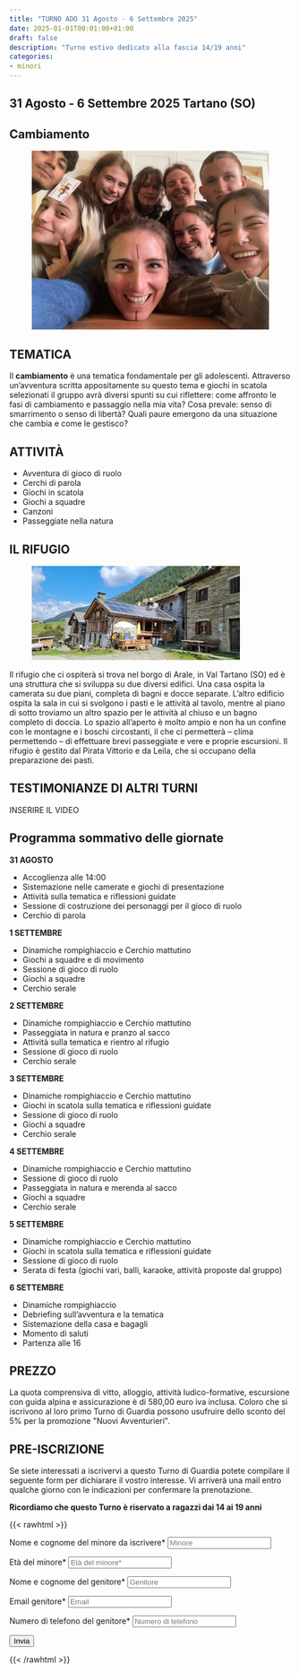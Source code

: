 ```yaml
---
title: "TURNO ADO 31 Agosto - 6 Settembre 2025"
date: 2025-01-01T00:01:00+01:00
draft: false
description: "Turno estivo dedicato alla fascia 14/19 anni"
categories:
- minori
---
```



## 31 Agosto - 6 Settembre 2025 Tartano (SO)
## Cambiamento
<figure>
      <img class=responsive-image src="gruppo.jpeg" alt="Persone giocano al tavolo" />
</figure>

## TEMATICA

Il **cambiamento** è una tematica fondamentale per gli adolescenti. 
Attraverso un’avventura scritta appositamente su questo tema e giochi in scatola selezionati il gruppo avrà diversi spunti su cui riflettere: come affronto le fasi di cambiamento e passaggio nella mia vita? Cosa prevale: senso di smarrimento o senso di libertà? Quali paure emergono da una situazione che cambia e come le gestisco?

## ATTIVITÀ

- Avventura di gioco di ruolo 
- Cerchi di parola
- Giochi in scatola
- Giochi a squadre
- Canzoni
- Passeggiate nella natura

## IL RIFUGIO

<figure>
      <img class=responsive-image src="rifugio.jpeg" alt="Persone giocano al tavolo" />
</figure>

Il rifugio che ci ospiterà si trova nel borgo di Arale, in Val Tartano (SO) ed è una struttura che si sviluppa su due diversi edifici. Una casa ospita la camerata su due piani, completa di bagni e docce separate. L’altro edificio ospita la sala in cui si svolgono i pasti e le attività al tavolo, mentre al piano di sotto troviamo un altro spazio per le attività al chiuso e un bagno completo di doccia.  Lo spazio all’aperto è molto ampio e non ha un confine con le montagne e i boschi circostanti, il che ci permetterà – clima permettendo – di effettuare brevi passeggiate e vere e proprie escursioni. Il rifugio è gestito dal Pirata Vittorio e da Leila, che si occupano della preparazione dei pasti. 


 ## TESTIMONIANZE DI ALTRI TURNI

 INSERIRE IL VIDEO

 ## Programma sommativo delle giornate

**31 AGOSTO**

- Accoglienza alle 14:00
- Sistemazione nelle camerate e giochi di presentazione
- Attività sulla tematica e riflessioni guidate
- Sessione di costruzione dei personaggi per il gioco di ruolo
- Cerchio di parola

**1 SETTEMBRE**

- Dinamiche rompighiaccio e Cerchio mattutino
- Giochi a squadre e di movimento
- Sessione di gioco di ruolo
- Giochi a squadre
- Cerchio serale

**2 SETTEMBRE**

- Dinamiche rompighiaccio e Cerchio mattutino
- Passeggiata in natura e pranzo al sacco
- Attività sulla tematica e rientro al rifugio
- Sessione di gioco di ruolo
- Cerchio serale

**3 SETTEMBRE**

- Dinamiche rompighiaccio e Cerchio mattutino
- Giochi in scatola sulla tematica e riflessioni guidate
- Sessione di gioco di ruolo
- Giochi a squadre
- Cerchio serale

**4 SETTEMBRE**

- Dinamiche rompighiaccio e Cerchio mattutino
- Sessione di gioco di ruolo
- Passeggiata in natura e merenda al sacco
- Giochi a squadre
- Cerchio serale

**5 SETTEMBRE**

- Dinamiche rompighiaccio e Cerchio mattutino
- Giochi in scatola sulla tematica e riflessioni guidate
- Sessione di gioco di ruolo
- Serata di festa (giochi vari, balli, karaoke, attività proposte dal gruppo)

**6 SETTEMBRE**

- Dinamiche rompighiaccio
- Debriefing sull’avventura e la tematica
- Sistemazione della casa e bagagli
- Momento di saluti
- Partenza alle 16

## PREZZO
La quota comprensiva di vitto, alloggio, attività ludico-formative, escursione con guida alpina e assicurazione è di 580,00 euro iva inclusa.
Coloro che si iscrivono al loro primo Turno di Guardia possono usufruire dello sconto del 5% per la promozione "Nuovi Avventurieri".


## PRE-ISCRIZIONE

Se siete interessati a iscrivervi a questo Turno di Guardia potete compilare
il seguente form per dichiarare il vostro interesse. Vi arriverà una mail
entro qualche giorno con le indicazioni per confermare la prenotazione. 

**Ricordiamo che questo Turno è riservato a ragazzi dai 14 ai 19 anni**

{{< rawhtml >}}
<form action="https://docs.google.com/forms/d/e/1FAIpQLScph-eTxjynvgFNPqe4RpROyHFfFFCWOCfxLIsvecss_h0r3g/formResponse" method="post" target="hidden_iframe" onsubmit="submitted=true">
  <label>Nome e cognome del minore da iscrivere*</label>
        <input type="text" placeholder="Minore" class="form-input" name="entry.1765439111" required>

   <label>Età del minore*</label>
        <input type="text" placeholder="Età del minore*" class="form-input" name="entry.1623645537" required>

  <label>Nome e cognome del genitore*</label>
        <input type="text" placeholder="Genitore" class="form-input" name="entry.11285889" required>

  <label>Email genitore*</label>
        <input type="email" placeholder="Email" class="form-input" name="entry.72042641" required>

  <label>Numero di telefono del genitore*</label>
        <input type="text" placeholder="Numero di telefono" class="form-input" name="entry.721369235" required>

   <button type="submit">Invia</button>
</form>
{{< /rawhtml >}}
